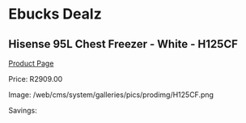 
# Ebucks Dealz
## Hisense 95L Chest Freezer - White - H125CF
[Product Page](https://www.ebucks.com/web/shop/productSelected.do?prodId=1211460631&catId=704986856)

Price: R2909.00

Image: /web/cms/system/galleries/pics/prodimg/H125CF.png

Savings: 


	